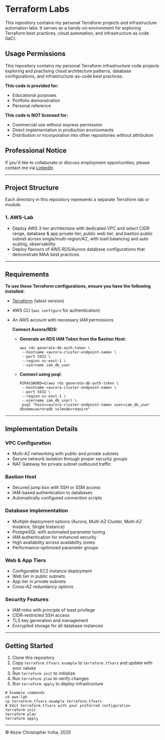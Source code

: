 # Terraform Labs

This repository contains my personal Terraform projects and infrastructure automation labs. It serves as a hands-on environment for exploring Terraform best practices, cloud automation, and infrastructure as code (IaC).

## Usage Permissions

This repository contains my personal Terraform infrastructure code projects exploring and practising cloud architecture patterns, database configurations, and infrastructure-as-code best practices.

**This code is provided for:**
- Educational purposes
- Portfolio demonstration
- Personal reference

**This code is NOT licensed for:**
- Commercial use without express permission
- Direct implementation in production environments
- Distribution or incorporation into other repositories without attribution

## Professional Notice

If you'd like to collaborate or discuss employment opportunities, please contact me via [LinkedIn](https://www.linkedin.com/in/kezie-i/)

---

## **Project Structure**
Each directory in this repository represents a separate Terraform lab or module.

### **1. AWS-Lab**
- Deploy AWS 3 tier architecture with dedicated VPC and select CIDR range, database & app private tier, public web tier, and bastion public subnet across single/multi-region/AZ, with load balancing and auto scaling, observability
- Deploy flavours of AWS RDS/Aurora database configurations that demonstrate MAA best practices

---

## **Requirements**
**To use these Terraform configurations, ensure you have the following installed:**

- [Terraform](https://developer.hashicorp.com/terraform/downloads) (latest version)
- AWS CLI (`aws configure` for authentication)
- An AWS account with necessary IAM permissions

  **Connect Aurora/RDS:**
   - **Generate an RDS IAM Token from the Bastion Host:**
     ```hcl
     aws rds generate-db-auth-token \
      --hostname <aurora-cluster-endpoint-name> \
      --port 5432 \
      --region us-east-1 \
      --username iam_db_user
     ```

   - **Connect using psql:**
     ```hcl
     PGPASSWORD=$(aws rds generate-db-auth-token \
      --hostname <aurora-cluster-endpoint-name> \
      --port 5432 \
      --region us-east-1 \
      --username iam_db_user) \
      psql "host=<aurora-cluster-endpoint-name> user=iam_db_user dbname=auroradb sslmode=require"
     ```

---

## **Implementation Details**

### **VPC Configuration**
- Multi-AZ networking with public and private subnets
- Secure network isolation through proper security groups
- NAT Gateway for private subnet outbound traffic

### **Bastion Host**
- Secured jump box with SSH or SSM access
- IAM-based authentication to databases
- Automatically configured connection scripts

### **Database Implementation**
- Multiple deployment options (Aurora, Multi-AZ Cluster, Multi-AZ Instance, Single Instance)
- PostgreSQL with automated parameter tuning
- IAM authentication for enhanced security
- High availability across availability zones
- Performance-optimized parameter groups

### **Web & App Tiers**
- Configurable EC2 instance deployment
- Web tier in public subnets
- App tier in private subnets
- Cross-AZ redundancy options

### **Security Features**
- IAM roles with principle of least privilege
- CIDR-restricted SSH access
- TLS key generation and management
- Encrypted storage for all database instances

---

## **Getting Started**

1. Clone this repository
2. Copy `terraform.tfvars.example` to `terraform.tfvars` and update with your values
3. Run `terraform init` to initialize
4. Run `terraform plan` to verify changes
5. Run `terraform apply` to deploy infrastructure

```
# Example commands
cd aws-lab
cp terraform.tfvars.example terraform.tfvars
# Edit terraform.tfvars with your preferred configuration
terraform init
terraform plan
terraform apply
```

---

© Kezie Christopher Iroha, 2025